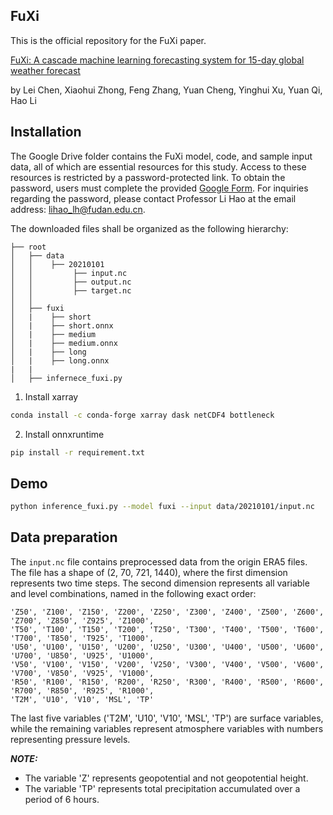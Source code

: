 ## FuXi


This is the official repository for the FuXi paper.

[FuXi: A cascade machine learning forecasting system for 15-day global weather forecast
](https://arxiv.org/abs/2306.12873)

by Lei Chen, Xiaohui Zhong, Feng Zhang, Yuan Cheng, Yinghui Xu, Yuan Qi, Hao Li



## Installation

The Google Drive folder contains the FuXi model, code, and sample input data, all of which are essential resources for this study. Access to these resources is restricted by a password-protected link. To obtain the password, users must complete the provided [Google Form](https://docs.google.com/forms/d/e/1FAIpQLSfjwZLf6PmxRvRhIPMQ1WRLJ98iLxOq_0dXb87N8CFNPyYAGg/viewform?usp=sharing). For inquiries regarding the password, please contact Professor Li Hao at the email address: lihao_lh@fudan.edu.cn.

The downloaded files shall be organized as the following hierarchy:

```plain
├── root
│   ├── data
│   │    ├── 20210101
│   │         ├── input.nc
│   │         ├── output.nc
│   │         ├── target.nc
│   │   
│   ├── fuxi
│   |    ├── short
│   |    ├── short.onnx
│   |    ├── medium
│   |    ├── medium.onnx
│   |    ├── long
│   |    ├── long.onnx
|   |   
│   ├── infernece_fuxi.py

```

1. Install xarray 

```bash
conda install -c conda-forge xarray dask netCDF4 bottleneck
```

2. Install onnxruntime

```bash
pip install -r requirement.txt
```

## Demo

```bash 
python inference_fuxi.py --model fuxi --input data/20210101/input.nc
```


## Data preparation 

The `input.nc` file contains preprocessed data from the origin ERA5 files. The file has a shape of (2, 70, 721, 1440), where the first dimension represents two time steps. The second dimension represents all variable and level combinations, named in the following exact order:

```plain
'Z50', 'Z100', 'Z150', 'Z200', 'Z250', 'Z300', 'Z400', 'Z500', 'Z600', 'Z700', 'Z850', 'Z925', 'Z1000', 
'T50', 'T100', 'T150', 'T200', 'T250', 'T300', 'T400', 'T500', 'T600', 'T700', 'T850', 'T925', 'T1000', 
'U50', 'U100', 'U150', 'U200', 'U250', 'U300', 'U400', 'U500', 'U600', 'U700', 'U850', 'U925', 'U1000', 
'V50', 'V100', 'V150', 'V200', 'V250', 'V300', 'V400', 'V500', 'V600', 'V700', 'V850', 'V925', 'V1000', 
'R50', 'R100', 'R150', 'R200', 'R250', 'R300', 'R400', 'R500', 'R600', 'R700', 'R850', 'R925', 'R1000', 
'T2M', 'U10', 'V10', 'MSL', 'TP'
```

The last five variables ('T2M', 'U10', 'V10', 'MSL', 'TP') are surface variables, while the remaining variables represent atmosphere variables with numbers representing pressure levels.


**_NOTE:_**

- The variable 'Z' represents geopotential and not geopotential height.
- The variable 'TP' represents total precipitation accumulated over a period of 6 hours.


